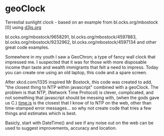 geoClock
========

Terrestial sunlight clock - based on an example from bl.ocks.org/mbostock [0]
using <a href="d3js.org">d3js.org</a>

bl.ocks.org/mbostock/9658291,
bl.ocks.org/mbostock/4597883,
bl.ocks.org/mbostock/9232962,
bl.ocks.org/mbostock/4597134 and other great code examples.


Somewhere in my youth I saw a GeoChron; a type of fancy wall clock that impressed me.
I suspected that it was for those with more disposable income than taste and wealth immigrants
that felt a need to impress. Today you can create one using an old laptop, this code and a spare
screen.

After xkcd.com/1335 inspired Mr Bostock, this code was created to add, "the closest thing to NTP
within javascript" combined with a geoClock. The problem is that NTP, (Network Time Protocol) is clever, complicated, and not something that javascript should be messing with, (when the gods gave us C.) <a href="http://time.is/">time.is</a> is the closest that I know of to NTP on the web, other than time-stamped error messages... so why not create code that tries a few things and estimates which is best.

Basicly, start with DateTime() and see if any noise out on the web can be used to suggest improvements, accuracy and location.
